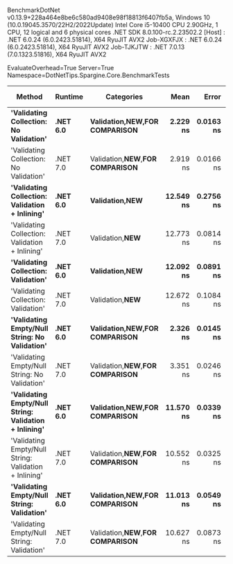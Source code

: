 
BenchmarkDotNet v0.13.9+228a464e8be6c580ad9408e98f18813f6407fb5a, Windows 10 (10.0.19045.3570/22H2/2022Update)
Intel Core i5-10400 CPU 2.90GHz, 1 CPU, 12 logical and 6 physical cores
.NET SDK 8.0.100-rc.2.23502.2
  [Host]     : .NET 6.0.24 (6.0.2423.51814), X64 RyuJIT AVX2
  Job-XGXFJX : .NET 6.0.24 (6.0.2423.51814), X64 RyuJIT AVX2
  Job-TJKJTW : .NET 7.0.13 (7.0.1323.51816), X64 RyuJIT AVX2

EvaluateOverhead=True  Server=True  Namespace=DotNetTips.Spargine.Core.BenchmarkTests  

 Method                                                | Runtime  | Categories                            | Mean      | Error     | StdDev    | StdErr    | Median    | Min       | Q1        | Q3        | Max       | Op/s          | CI99.9% Margin | Iterations | Kurtosis | MValue | Skewness | Rank | LogicalGroup | Baseline | Code Size | Allocated |
------------------------------------------------------ |--------- |-------------------------------------- |----------:|----------:|----------:|----------:|----------:|----------:|----------:|----------:|----------:|--------------:|---------------:|-----------:|---------:|-------:|---------:|-----:|------------- |--------- |----------:|----------:|
 **'Validating Collection: No Validation'**                | **.NET 6.0** | **Validation,**NEW**,**FOR COMPARISON**** |  **2.229 ns** | **0.0163 ns** | **0.0152 ns** | **0.0039 ns** |  **2.233 ns** |  **2.187 ns** |  **2.224 ns** |  **2.237 ns** |  **2.247 ns** | **448,699,198.3** |      **0.0163 ns** |      **15.00** |    **4.258** |  **2.000** |  **-1.2465** |    **1** | *****            | **No**       |      **72 B** |         **-** |
 'Validating Collection: No Validation'                | .NET 7.0 | Validation,**NEW**,**FOR COMPARISON** |  2.919 ns | 0.0166 ns | 0.0156 ns | 0.0040 ns |  2.917 ns |  2.900 ns |  2.904 ns |  2.928 ns |  2.954 ns | 342,589,711.7 |      0.0166 ns |      15.00 |    2.306 |  2.000 |   0.5201 |    3 | *            | No       |      73 B |         - |
 **'Validating Collection: Validation + Inlining'**        | **.NET 6.0** | **Validation,**NEW****                    | **12.549 ns** | **0.2756 ns** | **0.3953 ns** | **0.0747 ns** | **12.299 ns** | **11.956 ns** | **12.204 ns** | **12.944 ns** | **13.080 ns** |  **79,687,945.8** |      **0.2756 ns** |      **28.00** |    **1.082** |  **3.857** |   **0.0998** |    **8** | *****            | **No**       |     **392 B** |         **-** |
 'Validating Collection: Validation + Inlining'        | .NET 7.0 | Validation,**NEW**                    | 12.773 ns | 0.0814 ns | 0.0722 ns | 0.0193 ns | 12.793 ns | 12.589 ns | 12.764 ns | 12.811 ns | 12.853 ns |  78,291,957.5 |      0.0814 ns |      14.00 |    3.831 |  2.000 |  -1.3369 |    8 | *            | No       |     394 B |         - |
 **'Validating Collection: Validation'**                   | **.NET 6.0** | **Validation,**NEW****                    | **12.092 ns** | **0.0891 ns** | **0.0790 ns** | **0.0211 ns** | **12.107 ns** | **11.901 ns** | **12.082 ns** | **12.122 ns** | **12.197 ns** |  **82,699,607.9** |      **0.0891 ns** |      **14.00** |    **3.506** |  **2.000** |  **-1.0391** |    **8** | *****            | **No**       |     **392 B** |         **-** |
 'Validating Collection: Validation'                   | .NET 7.0 | Validation,**NEW**                    | 12.672 ns | 0.1084 ns | 0.0905 ns | 0.0251 ns | 12.686 ns | 12.461 ns | 12.677 ns | 12.710 ns | 12.793 ns |  78,911,070.8 |      0.1084 ns |      13.00 |    3.441 |  2.000 |  -1.2113 |    8 | *            | No       |     394 B |         - |
 **'Validating Empty/Null String: No Validation'**         | **.NET 6.0** | **Validation,**NEW**,**FOR COMPARISON**** |  **2.326 ns** | **0.0145 ns** | **0.0136 ns** | **0.0035 ns** |  **2.326 ns** |  **2.293 ns** |  **2.320 ns** |  **2.333 ns** |  **2.348 ns** | **429,901,226.5** |      **0.0145 ns** |      **15.00** |    **3.348** |  **2.000** |  **-0.5350** |    **2** | *****            | **No**       |      **78 B** |         **-** |
 'Validating Empty/Null String: No Validation'         | .NET 7.0 | Validation,**NEW**,**FOR COMPARISON** |  3.351 ns | 0.0246 ns | 0.0230 ns | 0.0059 ns |  3.357 ns |  3.273 ns |  3.351 ns |  3.361 ns |  3.372 ns | 298,389,845.8 |      0.0246 ns |      15.00 |    9.177 |  2.000 |  -2.5867 |    4 | *            | No       |      79 B |         - |
 **'Validating Empty/Null String: Validation + Inlining'** | **.NET 6.0** | **Validation,**NEW**,**FOR COMPARISON**** | **11.570 ns** | **0.0339 ns** | **0.0317 ns** | **0.0082 ns** | **11.576 ns** | **11.505 ns** | **11.551 ns** | **11.592 ns** | **11.619 ns** |  **86,430,026.1** |      **0.0339 ns** |      **15.00** |    **2.141** |  **2.000** |  **-0.5624** |    **7** | *****            | **No**       |     **419 B** |         **-** |
 'Validating Empty/Null String: Validation + Inlining' | .NET 7.0 | Validation,**NEW**,**FOR COMPARISON** | 10.552 ns | 0.0325 ns | 0.0304 ns | 0.0079 ns | 10.541 ns | 10.511 ns | 10.531 ns | 10.567 ns | 10.608 ns |  94,768,741.9 |      0.0325 ns |      15.00 |    1.972 |  2.000 |   0.5254 |    5 | *            | No       |     422 B |         - |
 **'Validating Empty/Null String: Validation'**            | **.NET 6.0** | **Validation,**NEW**,**FOR COMPARISON**** | **11.013 ns** | **0.0549 ns** | **0.0514 ns** | **0.0133 ns** | **11.020 ns** | **10.859 ns** | **10.996 ns** | **11.048 ns** | **11.073 ns** |  **90,801,728.0** |      **0.0549 ns** |      **15.00** |    **5.620** |  **2.000** |  **-1.5844** |    **6** | *****            | **No**       |     **419 B** |         **-** |
 'Validating Empty/Null String: Validation'            | .NET 7.0 | Validation,**NEW**,**FOR COMPARISON** | 10.627 ns | 0.0873 ns | 0.0816 ns | 0.0211 ns | 10.653 ns | 10.420 ns | 10.627 ns | 10.668 ns | 10.692 ns |  94,096,779.5 |      0.0873 ns |      15.00 |    4.349 |  2.000 |  -1.6523 |    5 | *            | No       |     422 B |         - |
